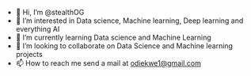 - 👋 Hi, I’m @stealthOG
- 👀 I’m interested in Data science, Machine learning, Deep learning and everything AI
- 🌱 I’m currently learning Data science and Machine Learning
- 💞️ I’m looking to collaborate on Data Science and Machine learning projects
- 📫 How to reach me send a mail at odiekwe1@gmail.com

<!---
stealthOG/stealthOG is a ✨ special ✨ repository because its `README.md` (this file) appears on your GitHub profile.
You can click the Preview link to take a look at your changes.
--->
